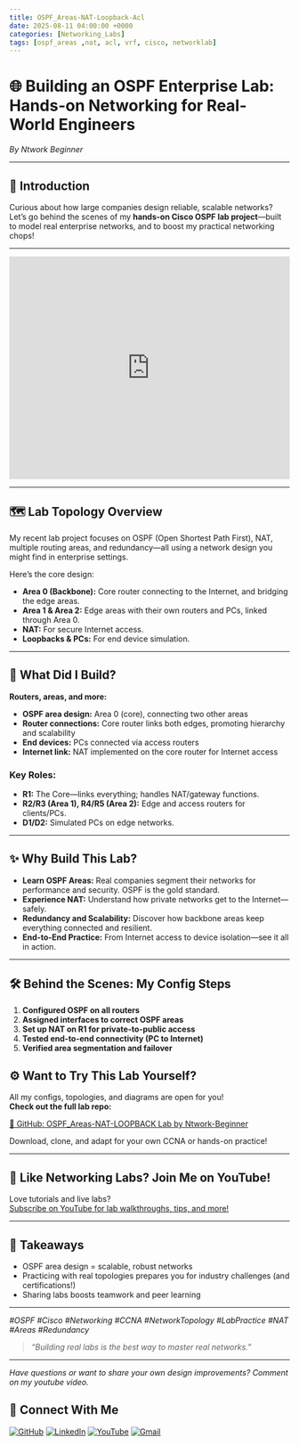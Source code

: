 ```yaml
---
title: OSPF_Areas-NAT-Loopback-Acl
date: 2025-08-11 04:00:00 +0000
categories: [Networking_Labs]
tags: [ospf_areas ,nat, acl, vrf, cisco, networklab]
---
```


# 🌐 Building an OSPF Enterprise Lab: Hands-on Networking for Real-World Engineers

*By Ntwork Beginner*

---

## 🚀 Introduction

Curious about how large companies design reliable, scalable networks?  
Let’s go behind the scenes of my **hands-on Cisco OSPF lab project**—built to model real enterprise networks, and to boost my practical networking chops!

---

<!-- Embed full YouTube video -->
<iframe width="100%" height="400"
  src="https://www.youtube.com/embed/1EpiwFsyL5c"
  title="YouTube video player"
  frameborder="0"
  allow="accelerometer; autoplay; clipboard-write; encrypted-media; gyroscope; picture-in-picture"
  allowfullscreen>
</iframe>

---

## 🗺️ Lab Topology Overview

My recent lab project focuses on OSPF (Open Shortest Path First), NAT, multiple routing areas, and redundancy—all using a network design you might find in enterprise settings.

Here’s the core design:

- **Area 0 (Backbone):** Core router connecting to the Internet, and bridging the edge areas.
- **Area 1 & Area 2:** Edge areas with their own routers and PCs, linked through Area 0.
- **NAT:** For secure Internet access.
- **Loopbacks & PCs:** For end device simulation.

---

## 🔧 What Did I Build?

**Routers, areas, and more:**
- **OSPF area design:** Area 0 (core), connecting two other areas
- **Router connections:** Core router links both edges, promoting hierarchy and scalability
- **End devices:** PCs connected via access routers
- **Internet link:** NAT implemented on the core router for Internet access

### Key Roles:
- **R1:** The Core—links everything; handles NAT/gateway functions.
- **R2/R3 (Area 1), R4/R5 (Area 2):** Edge and access routers for clients/PCs.
- **D1/D2:** Simulated PCs on edge networks.

---

## ✨ Why Build This Lab?

- **Learn OSPF Areas:** Real companies segment their networks for performance and security. OSPF is the gold standard.
- **Experience NAT:** Understand how private networks get to the Internet—safely.
- **Redundancy and Scalability:** Discover how backbone areas keep everything connected and resilient.
- **End-to-End Practice:** From Internet access to device isolation—see it all in action.

---

## 🛠️ Behind the Scenes: My Config Steps

1. **Configured OSPF on all routers**
2. **Assigned interfaces to correct OSPF areas**
3. **Set up NAT on R1 for private-to-public access**
4. **Tested end-to-end connectivity (PC to Internet)**
5. **Verified area segmentation and failover**



## ⚙️ Want to Try This Lab Yourself?

All my configs, topologies, and diagrams are open for you!  
**Check out the full lab repo:**

[🔗 GitHub: OSPF_Areas-NAT-LOOPBACK Lab by Ntwork-Beginner](https://github.com/Ntwork-Beginner/cisco_cml_labs/tree/main/OSPF_Areas-NAT-LOOPBACK)

Download, clone, and adapt for your own CCNA or hands-on practice!

---

## 🎥 Like Networking Labs? Join Me on YouTube!

Love tutorials and live labs?  
[Subscribe on YouTube for lab walkthroughs, tips, and more!](https://www.youtube.com/@ntwork_beginner)

---

## 🎯 Takeaways

- OSPF area design = scalable, robust networks
- Practicing with real topologies prepares you for industry challenges (and certifications!)
- Sharing labs boosts teamwork and peer learning

---

*#OSPF #Cisco #Networking #CCNA #NetworkTopology #LabPractice #NAT #Areas #Redundancy*

> _“Building real labs is the best way to master real networks.”_

---

*Have questions or want to share your own design improvements? Comment on my youtube video.*


## 🙌 Connect With Me

[![GitHub](https://img.shields.io/badge/GitHub-Profile-black?style=for-the-badge&logo=github)](https://github.com/Ntwork-Beginner)
[![LinkedIn](https://img.shields.io/badge/LinkedIn-Connect-blue?style=for-the-badge&logo=linkedin)](https://www.linkedin.com/in/ntworkbeginner/)
[![YouTube](https://img.shields.io/badge/YouTube-Subscribe-red?style=for-the-badge&logo=youtube)](https://www.youtube.com/@Ntwork_Beginner)
[![Gmail](https://img.shields.io/badge/Gmail-Mail-red?style=for-the-badge&logo=gmail)](mailto:your.bittudhillon011@gmail.com)
